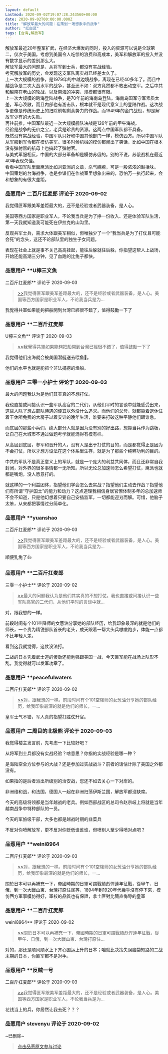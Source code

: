 ```yaml
---
layout: default
Lastmod: 2020-09-02T19:07:28.243560+00:00
date: 2020-09-02T00:00:00.000Z
title: "解放军最大的问题：在策划一场想象中的战争"
author: "红白蓝"
tags: [台海,解放军]
---
```


解放军最近20年整军扩武，在经济大爆发的同时，投入的资源可以说是全球第二，仅次于美国。考虑到美国令人吃惊的浪费和高成本，美军和解放军的投入并没有数字显示的差别那么大。  
解放军最大的问题是，从将军到士兵，都没有实战经验。  
考究解放军的历史，会发现这支军队离实战已经差太久了。  
上一次大规模的战争，是1979年的中越边境战争，离现在已经40多年了。而且中越战争是二次大战水平的战争，甚至还不如：双方竟然都不敢出动空军。之后中共和越南在老山的轮战，以及南海的冲突，规模都很有限。  
上一次大规模的跨海登陆战争，是70年前的海南岛登陆。海南岛国军守军素质太差，军心涣散，而且内部也有游击队，根本就不是现代意义上的登陆作战。这次战争更像是传统历史上的扫除前朝剩余势力的作战。而1949年的金门战役，却是解放军少有的大失败。  
再往前推，中国军队最近一次大规模舰队决战是126年前的甲午海战。  
经验是战争的无价之宝，老兵是珍贵的资源。这两点中国军队都不具备。  
既然没有实战经验，中国军队只好和中国其他部门一样，模仿西方。所以中国军队从军服到军令都在模仿美军。很多时候机械的模仿都闹出了笑话，比如中国在根本没有弹射器的航母上也搞起了弹射官。  
与美式军服相反，中国的大部分军备却是模仿苏俄的。别的不说，苏俄战机在最近40年表现欠佳。  
看看中国军队里面鹰派比如刘亚洲的文章，杀气腾腾，可是一股浓浓的赵括味。  
中国策划的台海战争，也是参谋们在作战室里想象出来的，恐怕万一执行起来，会和想象的有很大差距。

            
### 品葱用户 **二百斤扛麦郎** 评论于 2020-09-02
        
我觉得匪军跟美军差距最大的，还不是经验或者武器装备，是人心。  
  
美国等西方国家是职业军人，不论我当兵是为了挣一份收入、还是体验军队生活，第一天我就知道我可能死在伊拉克的山沟里。  
  
反观共军士兵，需求大体跟美军相似，但唯独少了一个“我当兵是为了打仗且可能会死”的念头，这还不论部队里的独生子女问题。  
  
表现在社会上就是事不关己高高挂起，能往后躲就往后躲，你指望这帮人上战场，开始还能高潮三分钟，见了血跑的比兔子都快。
        


            
### 品葱用户 **U檸三文魚 
二百斤扛麦郎** 评论于 2020-09-03
        
> [\>>]( "/article/item_id-487939#")我觉得匪军跟美军差距最大的，还不是经验或者武器装备，是人心。美国等西方国家是职业军人，不论我当兵是为...

  
  
我覺得共軍如果能夠把船開到台灣已經很不錯了，值得鼓勵一下了
        


            
### 品葱用户 **二百斤扛麦郎 
U檸三文魚** 评论于 2020-09-03
        
> [\>>]( "/article/item_id-487942#")我覺得共軍如果能夠把船開到台灣已經很不錯了，值得鼓勵一下了

  
  
我觉得他们出海就会被美国潜艇送去喂鱼🐒。  
  
他们的水平也就是能抓个非法捕捞的渔船。
        


            
### 品葱用户 **三零一小护士** 评论于 2020-09-03
        
最大的问题我认为是他们其实真的不想打仗。  
  
我也直接或间接认识一些军队高官的二代们，从他们平时的言谈中就能感受出来，这些人除了想占部队待遇的便宜以外没什么追求。而他们的父母，就都靠着退休住着干休所免费的大房子过着安详的晚年生活，谁要来打破这种平静他们跟谁急。  
  
而底层的那些小兵们，绝大部分人就是因为没有别的好出路，想靠当兵作为跳板，让自己在大城市不通过做题考学就能混得有模有样。  
  
从高层到底层，参军和晋升的人，没有人是出于打仗的目的，而是都觉得正是因为不会打仗，所以才想方设法在这个体系里生存，就是为了那些个纯粹功利的目的。  
  
中共的军队不是真正意义上的军队，就是一个庞大的利益共同体，而且还非常自我封闭，对外界的很多事情都一无所知。所以无论总加速师怎么希望打仗，鹰派也就都是嘴炮，没人愿意打的。  
  
就这样的一个利益团体，指望他们学会怎么去实战？指望他们主动去作战？指望他们有所谓“守护国土”的能力和动力？这点道理我相信身居官僚体制多年的总加速师不会不知道，只是他幻想着只要自己安插监军，一切都能迎刃而解。可惜，他脑子太笨，从来都把事情过分简单化。
        


            
### 品葱用户 **yuanshao 
二百斤扛麦郎** 评论于 2020-09-03
        
> [\>>]( "/article/item_id-487939#")我觉得匪军跟美军差距最大的，还不是经验或者武器装备，是人心。美国等西方国家是职业军人，不论我当兵是为...

順便乳兔了👍
        


            
### 品葱用户 **二百斤扛麦郎 
三零一小护士** 评论于 2020-09-02
        
> [\>>]( "/article/item_id-487948#")最大的问题我认为是他们其实真的不想打仗。我也直接或间接认识一些军队高官的二代们，从他们平时的言谈中就...

  
对，跟我想的一样。  
  
前段时间有个101空降师的女葱油分享她的部队经历，给我印象最深的就是他们的师长，一个贵为精锐部队首长的老头，成天跟着一帮大头兵嗷嗷跑步，体能一点都不比年轻人差。  
  
看到这我就觉得，这仗没法打。  
  
二战的日本凭着武士道的傻劲还能勉强跟美国一战，今天匪军能在战场上队形不乱，我觉得就可以发军功章了。
        


            
### 品葱用户 **peacefulwaters 
二百斤扛麦郎** 评论于 2020-09-02
        
> [\>>]( "/article/item_id-487962#")对，跟我想的一样。前段时间有个101空降师的女葱油分享她的部队经历，给我印象最深的就是他们的师长，一...

  
  
皇军士气不错，军人真的指望打胜仗升官。
        


            
### 品葱用户 **二周目的北极熊** 评论于 2020-09-03
        
我觉得楼主发言前，先考虑一下比较好吧？  
  
  
从将军到士兵都没有实战经验？啥意思？你指的实战经验是哪一种？  
  
是海陆空全方位参与的大战？还是参加过实战战斗？前者的话估计除了美国之外都没有。  
  
如果指的是后者派出所级别的治安战，您还不如去关心一下对岸的。  
  
非洲维和战，和法国，德国人一起在非洲扫荡伊斯兰国，解放军都没缺席。  
  
今天的高级将领都是当年越战的老兵。例如西部战区的总司令赵宗岐上将就是当年越南战争中特种部队的一员。  
  
今天的军旅级干部，大多也都是越战时期的韭菜兵  
  
不反对你喷解放军，更不反对你贬低谁谁谁，但喷别人至少得喷对点吧？
        


            
### 品葱用户 **weini8964 
二百斤扛麦郎** 评论于 2020-09-03
        
> [\>>]( "/article/item_id-487962#")对，跟我想的一样。前段时间有个101空降师的女葱油分享她的部队经历，给我印象最深的就是他们的师长，一...

  
關於日本可以再補充一下，帝國時期的日軍可謂戰績彪悍連年征戰，從甲午、日俄，到一次大戰山東、台灣打原住民等，1894年到1920年代幾乎沒有停下來，模仿西方軍事模仿得好，軍校的品質也有保證，拿土匪對比簡直侮辱的皇軍
        


            
### 品葱用户 **二百斤扛麦郎 
weini8964** 评论于 2020-09-02
        
> [\>>]( "/article/item_id-487979#")關於日本可以再補充一下，帝國時期的日軍可謂戰績彪悍連年征戰，從甲午、日俄，到一次大戰山東、台灣打原住...

  
对的，那还是顺风顺水上下齐心国运上升的日本；咱就比决策失误脑袋短路的二战末期的日本，你匪军都不是对手。
        


            
### 品葱用户 **反贼一号 
二百斤扛麦郎** 评论于 2020-09-03
        
> [\>>]( "/article/item_id-487939#")我觉得匪军跟美军差距最大的，还不是经验或者武器装备，是人心。美国等西方国家是职业军人，不论我当兵是为...

  
花钱当上的兵，你居然让我去死？？？
        


            
### 品葱用户 **stevenyu** 评论于 2020-09-02
        
~已删除~
        






> [点击品葱原文参与讨论](https://pincong.rocks/article/23704)

